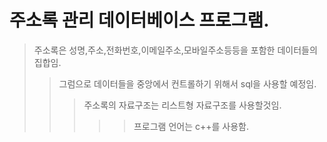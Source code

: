 # 주소록 관리 데이터베이스 프로그램.
>주소록은 성명,주소,전화번호,이메일주소,모바일주소등등을 포함한 데이터들의 집합임.
>>그럼으로 데이터들을 중앙에서 컨트롤하기 위해서 sql을 사용할 예정임.
>>>주소록의 자료구조는 리스트형 자료구조를 사용할것임.
>>>>>프로그램 언어는 c++를 사용함.
